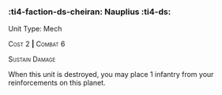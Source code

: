### :ti4-faction-ds-cheiran: **Nauplius** :ti4-ds:

Unit Type: Mech 

<span style="font-variant:small-caps;">Cost</span> 2 __|__ <span style="font-variant:small-caps;">Combat</span> 6

<span style="font-variant:small-caps;">Sustain Damage</span>

When this unit is destroyed, you may place 1 infantry from your reinforcements on this planet.